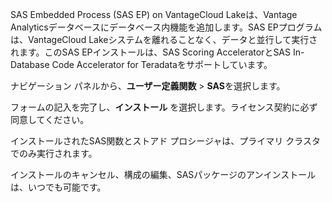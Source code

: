 SAS Embedded Process (SAS EP) on VantageCloud Lakeは、Vantage Analyticsデータベースにデータベース内機能を追加します。SAS EPプログラムは、VantageCloud Lakeシステムを離れることなく、データと並行して実行されます。このSAS EPインストールは、SAS Scoring AcceleratorとSAS In-Database Code Accelerator for Teradataをサポートしています。

ナビゲーション パネルから、**ユーザー定義関数** \> **SAS**を選択します。

フォームの記入を完了し、**インストール** を選択します。ライセンス契約に必ず同意してください。

インストールされたSAS関数とストアド プロシージャは、プライマリ クラスタでのみ実行されます。

インストールのキャンセル、構成の編集、SASパッケージのアンインストールは、いつでも可能です。
